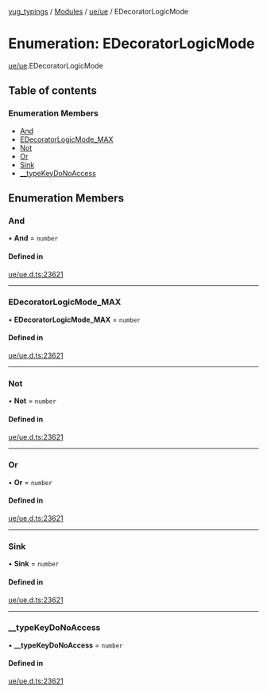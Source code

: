 [yug_typings](../README.md) / [Modules](../modules.md) / [ue/ue](../modules/ue_ue.md) / EDecoratorLogicMode

# Enumeration: EDecoratorLogicMode

[ue/ue](../modules/ue_ue.md).EDecoratorLogicMode

## Table of contents

### Enumeration Members

- [And](ue_ue.EDecoratorLogicMode.md#and)
- [EDecoratorLogicMode\_MAX](ue_ue.EDecoratorLogicMode.md#edecoratorlogicmode_max)
- [Not](ue_ue.EDecoratorLogicMode.md#not)
- [Or](ue_ue.EDecoratorLogicMode.md#or)
- [Sink](ue_ue.EDecoratorLogicMode.md#sink)
- [\_\_typeKeyDoNoAccess](ue_ue.EDecoratorLogicMode.md#__typekeydonoaccess)

## Enumeration Members

### And

• **And** = `number`

#### Defined in

[ue/ue.d.ts:23621](https://github.com/YugMetaverse/yug_typings/blob/25cad34/ue/ue.d.ts#L23621)

___

### EDecoratorLogicMode\_MAX

• **EDecoratorLogicMode\_MAX** = `number`

#### Defined in

[ue/ue.d.ts:23621](https://github.com/YugMetaverse/yug_typings/blob/25cad34/ue/ue.d.ts#L23621)

___

### Not

• **Not** = `number`

#### Defined in

[ue/ue.d.ts:23621](https://github.com/YugMetaverse/yug_typings/blob/25cad34/ue/ue.d.ts#L23621)

___

### Or

• **Or** = `number`

#### Defined in

[ue/ue.d.ts:23621](https://github.com/YugMetaverse/yug_typings/blob/25cad34/ue/ue.d.ts#L23621)

___

### Sink

• **Sink** = `number`

#### Defined in

[ue/ue.d.ts:23621](https://github.com/YugMetaverse/yug_typings/blob/25cad34/ue/ue.d.ts#L23621)

___

### \_\_typeKeyDoNoAccess

• **\_\_typeKeyDoNoAccess** = `number`

#### Defined in

[ue/ue.d.ts:23621](https://github.com/YugMetaverse/yug_typings/blob/25cad34/ue/ue.d.ts#L23621)
